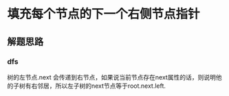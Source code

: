 # 填充每个节点的下一个右侧节点指针

## 解题思路

### dfs

树的左节点.next 会传递到右节点，如果说当前节点存在next属性的话，则说明他的子树有右邻居，所以左子树的next节点等于root.next.left.
